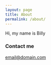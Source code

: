 ```yaml
---
layout: page
title: About
permalink: /about/
---
```


Hi, my name is Billy


### Contact me

[email@domain.com](mailto:milhanol068@gmail.com)
